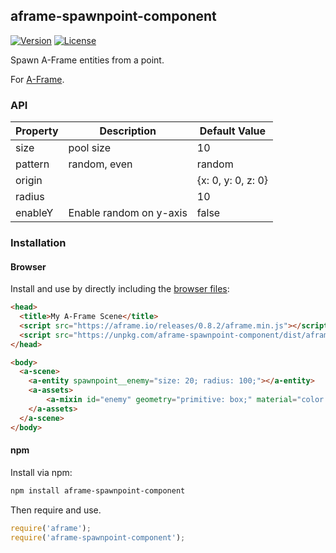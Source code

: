## aframe-spawnpoint-component

[![Version](http://img.shields.io/npm/v/aframe-spawnpoint-component.svg?style=flat-square)](https://npmjs.org/package/aframe-spawnpoint-component)
[![License](http://img.shields.io/npm/l/aframe-spawnpoint-component.svg?style=flat-square)](https://npmjs.org/package/aframe-spawnpoint-component)

Spawn A-Frame entities from a point.

For [A-Frame](https://aframe.io).

### API

| Property | Description | Default Value |
| -------- | ----------- | ------------- |
| size     | pool size   | 10            |
| pattern  | random, even| random        |
| origin   |             | {x: 0, y: 0, z: 0} |
| radius   |             | 10            |
| enableY  | Enable random on y-axis | false |

### Installation

#### Browser

Install and use by directly including the [browser files](dist):

```html
<head>
  <title>My A-Frame Scene</title>
  <script src="https://aframe.io/releases/0.8.2/aframe.min.js"></script>
  <script src="https://unpkg.com/aframe-spawnpoint-component/dist/aframe-spawnpoint-component.min.js"></script>
</head>

<body>
  <a-scene>
    <a-entity spawnpoint__enemy="size: 20; radius: 100;"></a-entity>
    <a-assets>
        <a-mixin id="enemy" geometry="primitive: box;" material="color: red;"></a-mixin>
    </a-assets>
  </a-scene>
</body>
```

#### npm

Install via npm:

```bash
npm install aframe-spawnpoint-component
```

Then require and use.

```js
require('aframe');
require('aframe-spawnpoint-component');
```
